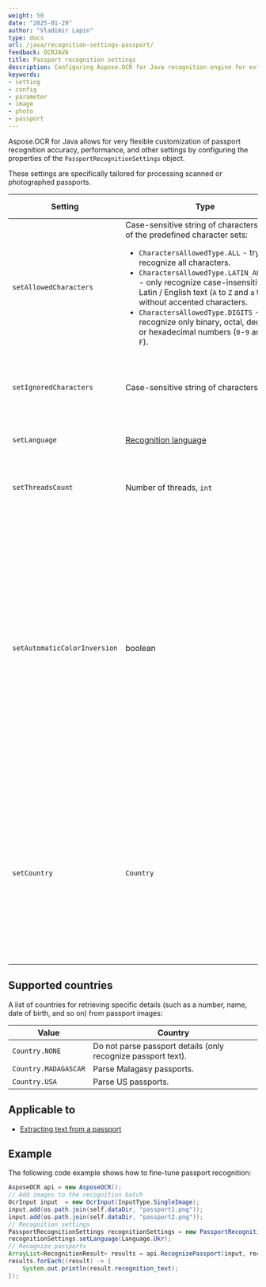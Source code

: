 ```yaml
---
weight: 50
date: "2025-01-29"
author: "Vladimir Lapin"
type: docs
url: /java/recognition-settings-passport/
feedback: OCRJAVA
title: Passport recognition settings
description: Configuring Aspose.OCR for Java recognition engine for extracting text from passport images.
keywords:
- setting
- config
- parameter
- image
- photo
- passport
---
```


Aspose.OCR for Java allows for very flexible customization of passport recognition accuracy, performance, and other settings by configuring the properties of the `PassportRecognitionSettings` object.

These settings are specifically tailored for processing scanned or photographed passports.

Setting | Type | Default value | Description
------- | ---- | ------------- | -----------
`setAllowedCharacters` | Case-sensitive string of characters or one of the predefined character sets:<ul><li>`CharactersAllowedType.ALL` - try to recognize all characters.</li><li>`CharactersAllowedType.LATIN_ALPHABET` - only recognize case-insensitive Latin / English text (`A` to `Z` and `a` to `z`), without accented characters.</li><li>`CharactersAllowedType.DIGITS` - recognize only binary, octal, decimal, or hexadecimal numbers (`0`-`9` and `A` to `F`).</li></ul> | All characters from the [selected recognition language](/ocr/java/languages/). | The [whitelist](/ocr/java/characters-whitelist/#predefined-character-sets) of characters Aspose.OCR engine will look for.
`setIgnoredCharacters` | Case-sensitive string of characters | All characters are recognized | A [blacklist](/ocr/java/characters-blacklist/) of characters that are ignored during recognition.
`setLanguage` | [Recognition language](/ocr/java/languages/) | Latin characters without diacritics | Specify a [language](/ocr/java/languages/) for recognition.
`setThreadsCount` | Number of threads, `int` | Automatic | The number of [CPU threads](/ocr/java/multithreading/) used for recognition.
`setAutomaticColorInversion` | boolean | `true` | Set the method parameter to `true` automatically detect white text on a dark/black background and use a special OCR algorithm to improve passport recognition accuracy. Call this method with the parameter set to “false” to explicitly disable inverted text detection to save resources.
`setCountry` | `Country` | `NONE` | [Extract](/ocr/java/recognition/passport/#extracting-passport-details) key passport details (such as a number, name, date of birth, and so on) for the specific country in addition to the entire passport text.<br />See **Supported countries** section below.

## Supported countries

A list of countries for retrieving specific details (such as a number, name, date of birth, and so on) from passport images:

Value | Country
----- | -------
`Country.NONE` | Do not parse passport details (only recognize passport text).
`Country.MADAGASCAR` | Parse Malagasy passports.
`Country.USA` | Parse US passports.

## Applicable to

- [Extracting text from a passport](/ocr/java/recognition/passport/)

## Example

The following code example shows how to fine-tune passport recognition:

```java
AsposeOCR api = new AsposeOCR();
// Add images to the recognition batch
OcrInput input  = new OcrInput(InputType.SingleImage);
input.add(os.path.join(self.dataDir, "passport1.png"));
input.add(os.path.join(self.dataDir, "passport2.png"));
// Recognition settings
PassportRecognitionSettings recognitionSettings = new PassportRecognitionSettings();
recognitionSettings.setLanguage(Language.Ukr);
// Recognize passports
ArrayList<RecognitionResult> results = api.RecognizePassport(input, recognitionSettings);
results.forEach((result) -> {
	System.out.println(result.recognition_text);
});
```
